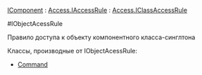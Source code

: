 ﻿---
Title: Компонент
Keywords:
Link: .Access.IObjectAcessRule
---

[IComponent](topic:.Custom.ComClasses.IComponent) :
[Access.IAccessRule](topic:.Custom.ComClasses.Access.IAccessRule.Default) :
[Access.IClassAccessRule](topic:.Custom.ComClasses.Access.IClassAccessRule.Default)

#IObjectAcessRule

Правило доступа к объекту компонентного класса-синглтона

Классы, производные от IObjectAcessRule:

* [Command](topic:.Custom.ComClasses.Access.ObjectRules.Command)
